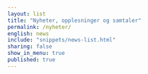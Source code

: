 ```yaml
---
layout: list
title: "Nyheter, opplesninger og samtaler"
permalink: /nyheter/
english: news
include: "snippets/news-list.html"
sharing: false
show_in_menu: true
published: true
---
```

